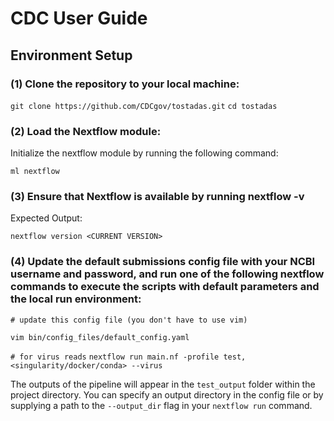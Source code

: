 # CDC User Guide

## Environment Setup

### (1) Clone the repository to your local machine:

`git clone https://github.com/CDCgov/tostadas.git` `cd tostadas`

### (2) Load the Nextflow module:

Initialize the nextflow module by running the following command:

`ml nextflow`

### (3) Ensure that Nextflow is available by running nextflow -v

Expected Output:

`nextflow version <CURRENT VERSION>`

### (4) Update the default submissions config file with your NCBI username and password, and run one of the following nextflow commands to execute the scripts with default parameters and the local run environment:

`# update this config file (you don't have to use vim)` 

`vim bin/config_files/default_config.yaml` 

`# for virus reads` 
`nextflow run main.nf -profile test,<singularity/docker/conda> --virus` 

The outputs of the pipeline will appear in the `test_output` folder within the project directory. You can specify an output directory in the config file or by supplying a path to the `--output_dir` flag in your `nextflow run` command.
